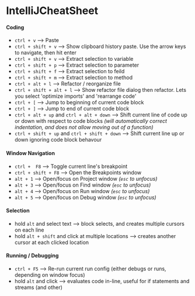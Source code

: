# IntelliJCheatSheet

#### Coding

- `ctrl + v` --> Paste
- `ctrl + shift + v` --> Show clipboard history paste. Use the arrow keys to navigate, then hit enter
- `ctrl + shift + v` --> Extract selection to variable
- `ctrl + shift + p` --> Extract selection to parameter
- `ctrl + shift + f` --> Extract selection to feild
- `ctrl + shift + m` --> Extract selection to method
- `ctrl + alt + l` --> Refactor / reorganize file
- `ctrl + shift + alt + l` --> Show refactor file dialog then refactor. Lets you select 'optimize imports' and 'rearrange code'
- `ctrl + [` --> Jump to beginning of current code block
- `ctrl + ]` --> Jump to end of current code block
- `ctrl + alt + up` and `ctrl + alt + down` --> Shift current line of code up or down with respect to code blocks _(will automatically
  correct indentation, and does not allow moving out of a function)_
- `ctrl + shift + up` and `ctrl + shift + down` --> Shift current line up or down ignoring code block behavour

#### Window Navigation

- `ctrl +  F8` --> Toggle current line's breakpoint
- `ctrl + shift + F8` --> Open the Breakpoints window
- `alt + 1` --> Open/focus on Project window *(`esc` to unfocus)*
- `alt + 3` --> Open/focus on Find window *(`esc` to unfocus)* 
- `alt + 4` --> Open/focus on Run window *(`esc` to unfocus)* 
- `alt + 5` --> Open/focus on Debug window *(`esc` to unfocus)* 

#### Selection

- hold `alt` and select text --> block selects, and creates multiple cursors on each line
- hold `alt + shift` and click at multiple locations --> creates another cursor at each clicked location

#### Running / Debugging

- `ctrl + F5` --> Re-run current run config (either debugs or runs, depending on window focus)
- hold `alt` and click --> evaluates code in-line, useful for if statements and streams (and other)
